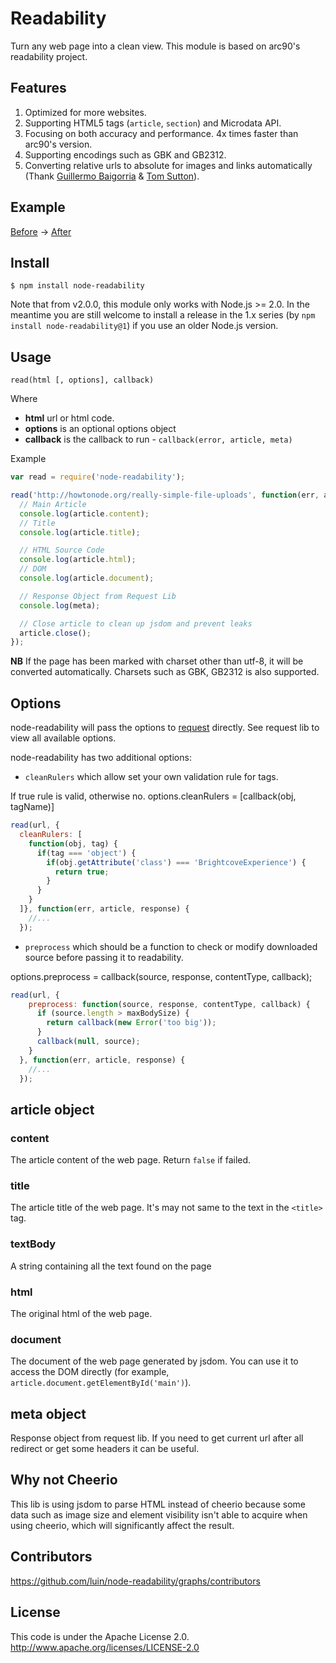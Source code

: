 # Readability

Turn any web page into a clean view. This module is based on arc90's readability project.

## Features
1. Optimized for more websites.
2. Supporting HTML5 tags (`article`, `section`) and Microdata API.
3. Focusing on both accuracy and performance. 4x times faster than arc90's version.
3. Supporting encodings such as GBK and GB2312.
4. Converting relative urls to absolute for images and links automatically (Thank [Guillermo Baigorria](https://github.com/gbaygon) & [Tom Sutton](https://github.com/tomsutton1984)).

## Example

[Before](https://raw.githubusercontent.com/luin/node-readability/master/examples/before.png) -> [After](https://raw.githubusercontent.com/luin/node-readability/master/examples/after.png)

## Install

    $ npm install node-readability

Note that from v2.0.0, this module only works with Node.js >= 2.0. In the meantime you are still welcome to install a release in the 1.x series (by `npm install node-readability@1`) if you use an older Node.js version.

## Usage

`read(html [, options], callback)`

Where

  * **html** url or html code.
  * **options** is an optional options object
  * **callback** is the callback to run - `callback(error, article, meta)`

Example
```javascript
var read = require('node-readability');

read('http://howtonode.org/really-simple-file-uploads', function(err, article, meta) {
  // Main Article
  console.log(article.content);
  // Title
  console.log(article.title);

  // HTML Source Code
  console.log(article.html);
  // DOM
  console.log(article.document);

  // Response Object from Request Lib
  console.log(meta);

  // Close article to clean up jsdom and prevent leaks
  article.close();
});
```
**NB** If the page has been marked with charset other than utf-8, it will be converted automatically. Charsets such as GBK, GB2312 is also supported.

## Options

node-readability will pass the options to [request](https://github.com/mikeal/request) directly.
See request lib to view all available options.

node-readability has two additional options:

- `cleanRulers` which allow set your own validation rule for tags.

If true rule is valid, otherwise no.
options.cleanRulers = [callback(obj, tagName)]
```javascript
read(url, {
  cleanRulers: [
    function(obj, tag) {
      if(tag === 'object') {
        if(obj.getAttribute('class') === 'BrightcoveExperience') {
          return true;
        }
      }
    }
  ]}, function(err, article, response) {
    //...
  });
```

- `preprocess` which should be a function to check or modify downloaded source before passing it to readability.

options.preprocess = callback(source, response, contentType, callback);
```javascript
read(url, {
    preprocess: function(source, response, contentType, callback) {
      if (source.length > maxBodySize) {
        return callback(new Error('too big'));
      }
      callback(null, source);
    }
  }, function(err, article, response) {
    //...
  });
```


## article object

### content

The article content of the web page. Return `false` if failed.

### title

The article title of the web page. It's may not same to the text in the `<title>` tag.

### textBody

A string containing all the text found on the page

### html

The original html of the web page.

### document
The document of the web page generated by jsdom. You can use it to access the DOM directly (for example, `article.document.getElementById('main')`).

## meta object

Response object from request lib. If you need to get current url after all redirect or get some headers it can be useful.

## Why not Cheerio

This lib is using jsdom to parse HTML instead of cheerio because some data such as image size and element visibility isn't able to acquire when using cheerio, which will significantly affect the result.

## Contributors

https://github.com/luin/node-readability/graphs/contributors

## License

This code is under the Apache License 2.0.  http://www.apache.org/licenses/LICENSE-2.0
